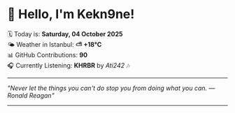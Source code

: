 # 👋 Hello, I'm Kekn9ne!

🗓️ Today is: **Saturday, 04 October 2025**  
🌤️ Weather in Istanbul: **⛅️  +18°C**  
📊 GitHub Contributions: **90**  
🎧 Currently Listening: **KHRBR** by *Ati242* 🎶

---

_"Never let the things you can't do stop you from doing what you can. — *Ronald Reagan*"_

---
